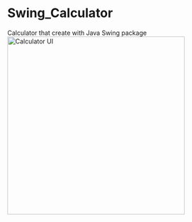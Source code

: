 # Swing_Calculator
Calculator that create with Java Swing package<br>
<img src="https://drive.google.com/uc?export=view&id=19DTnAUAdBgDe19dyAmqHY9sBgOwJmOmH" alt="Calculator UI" width="400"/>
